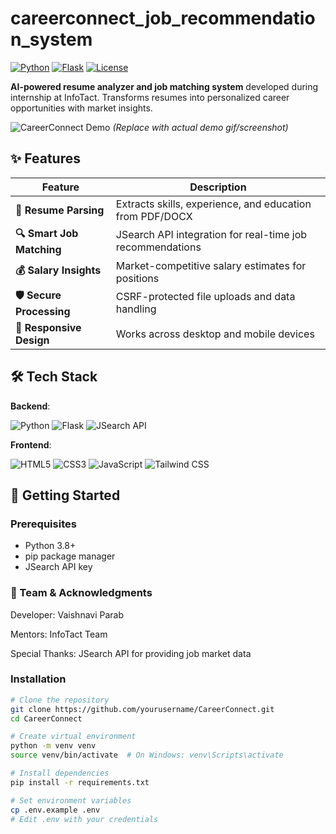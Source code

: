 # careerconnect_job_recommendation_system


[![Python](https://img.shields.io/badge/Python-3.8+-blue?logo=python)](https://python.org)
[![Flask](https://img.shields.io/badge/Flask-2.0+-000000?logo=flask)](https://flask.palletsprojects.com/)
[![License](https://img.shields.io/badge/License-MIT-green)](LICENSE)

**AI-powered resume analyzer and job matching system** developed during internship at InfoTact. Transforms resumes into personalized career opportunities with market insights.

![CareerConnect Demo](https://via.placeholder.com/800x400?text=CareerConnect+Demo+GIF/Screenshot) *(Replace with actual demo gif/screenshot)*

## ✨ Features

| Feature | Description |
|---------|-------------|
| **📄 Resume Parsing** | Extracts skills, experience, and education from PDF/DOCX |
| **🔍 Smart Job Matching** | JSearch API integration for real-time job recommendations |
| **💰 Salary Insights** | Market-competitive salary estimates for positions |
| **🛡️ Secure Processing** | CSRF-protected file uploads and data handling |
| **📱 Responsive Design** | Works across desktop and mobile devices |

## 🛠 Tech Stack

**Backend**:
<p>
  <img src="https://img.shields.io/badge/Python-3.8+-3776AB?logo=python&logoColor=white" alt="Python">
  <img src="https://img.shields.io/badge/Flask-2.0+-000000?logo=flask&logoColor=white" alt="Flask">
  <img src="https://img.shields.io/badge/JSearch_API-FF6C37?logo=rapidapi&logoColor=white" alt="JSearch API">
</p>

**Frontend**:
<p>
  <img src="https://img.shields.io/badge/HTML5-E34F26?logo=html5&logoColor=white" alt="HTML5">
  <img src="https://img.shields.io/badge/CSS3-1572B6?logo=css3&logoColor=white" alt="CSS3">
  <img src="https://img.shields.io/badge/JavaScript-F7DF1E?logo=javascript&logoColor=black" alt="JavaScript">
  <img src="https://img.shields.io/badge/Tailwind_CSS-38B2AC?logo=tailwind-css&logoColor=white" alt="Tailwind CSS">
</p>

## 🚀 Getting Started

### Prerequisites
- Python 3.8+
- pip package manager
- JSearch API key

### 🤝 Team & Acknowledgments
Developer: Vaishnavi Parab

Mentors: InfoTact Team

Special Thanks: JSearch API for providing job market data

### Installation
```bash
# Clone the repository
git clone https://github.com/yourusername/CareerConnect.git
cd CareerConnect

# Create virtual environment
python -m venv venv
source venv/bin/activate  # On Windows: venv\Scripts\activate

# Install dependencies
pip install -r requirements.txt

# Set environment variables
cp .env.example .env
# Edit .env with your credentials


